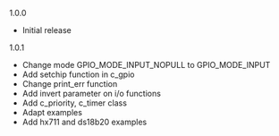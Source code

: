 1.0.0
- Initial release

1.0.1
- Change mode GPIO_MODE_INPUT_NOPULL to GPIO_MODE_INPUT
- Add setchip function in c_gpio
- Change print_err function
- Add invert parameter on i/o functions
- Add c_priority, c_timer class
- Adapt examples
- Add hx711 and ds18b20 examples